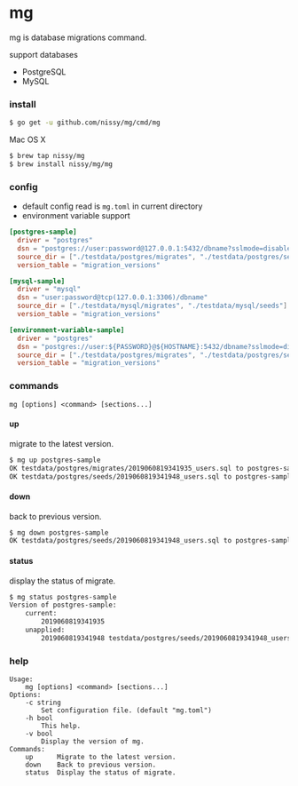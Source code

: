 # mg
mg is database migrations command.

support databases
- PostgreSQL
- MySQL


### install

```bash
$ go get -u github.com/nissy/mg/cmd/mg
```

Mac OS X
```bash
$ brew tap nissy/mg
$ brew install nissy/mg/mg
```

### config

- default config read is `mg.toml` in current directory
- environment variable support

```toml
[postgres-sample]
  driver = "postgres"
  dsn = "postgres://user:password@127.0.0.1:5432/dbname?sslmode=disable"
  source_dir = ["./testdata/postgres/migrates", "./testdata/postgres/seeds"]
  version_table = "migration_versions"

[mysql-sample]
  driver = "mysql"
  dsn = "user:password@tcp(127.0.0.1:3306)/dbname"
  source_dir = ["./testdata/mysql/migrates", "./testdata/mysql/seeds"]
  version_table = "migration_versions"

[environment-variable-sample]
  driver = "postgres"
  dsn = "postgres://user:${PASSWORD}@${HOSTNAME}:5432/dbname?sslmode=disable"
  source_dir = ["./testdata/postgres/migrates", "./testdata/postgres/seeds"]
  version_table = "migration_versions"
```

### commands

 `mg [options] <command> [sections...]`

#### up

migrate to the latest version.

```bash
$ mg up postgres-sample
OK testdata/postgres/migrates/2019060819341935_users.sql to postgres-sample
OK testdata/postgres/seeds/2019060819341948_users.sql to postgres-sample
```

#### down

back to previous version.

```bash
$ mg down postgres-sample
OK testdata/postgres/seeds/2019060819341948_users.sql to postgres-sample
```

#### status

display the status of migrate.

```bash
$ mg status postgres-sample
Version of postgres-sample:
    current:
        2019060819341935
    unapplied:
        2019060819341948 testdata/postgres/seeds/2019060819341948_users.sql
```

### help
```
Usage:
    mg [options] <command> [sections...]
Options:
    -c string
        Set configuration file. (default "mg.toml")
    -h bool
        This help.
    -v bool
        Display the version of mg.
Commands:
    up      Migrate to the latest version.
    down    Back to previous version.
    status  Display the status of migrate.
```
